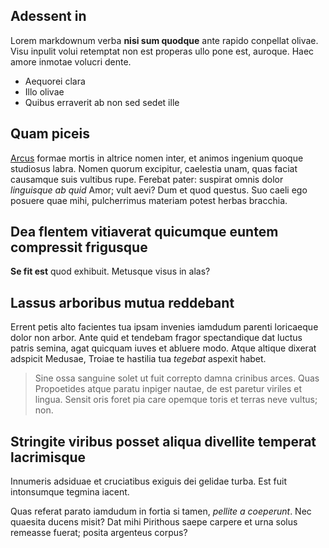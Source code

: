 ## Adessent in

Lorem markdownum verba **nisi sum quodque** ante rapido conpellat olivae. Visu
inpulit volui retemptat non est properas ullo pone est, auroque. Haec amore
inmotae volucri dente.

- Aequorei clara
- Illo olivae
- Quibus erraverit ab non sed sedet ille

## Quam piceis

[Arcus](http://qui.org/) formae mortis in altrice nomen inter, et animos
ingenium quoque studiosus labra. Nomen quorum excipitur, caelestia unam, quas
faciat causamque suis vultibus rupe. Ferebat pater: suspirat omnis dolor
*linguisque ab quid* Amor; vult aevi? Dum et quod questus. Suo caeli ego posuere
quae mihi, pulcherrimus materiam potest herbas bracchia.

## Dea flentem vitiaverat quicumque euntem compressit frigusque

**Se fit est** quod exhibuit. Metusque visus in alas?

## Lassus arboribus mutua reddebant

Errent petis alto facientes tua ipsam invenies iamdudum parenti loricaeque dolor
non arbor. Ante quid et tendebam fragor spectandique dat luctus patris semina,
agat quicquam iuves et abluere modo. Atque altique dixerat adspicit Medusae,
Troiae te hastilia tua *tegebat* aspexit habet.

> Sine ossa sanguine solet ut fuit correpto damna crinibus arces. Quas
> Propoetides atque paratu inpiger nautae, de est paretur viriles et lingua.
> Sensit oris foret pia care opemque toris et terras neve vultus; non.

## Stringite viribus posset aliqua divellite temperat lacrimisque

Innumeris adsiduae et cruciatibus exiguis dei gelidae turba. Est fuit
intonsumque tegmina iacent.

Quas referat parato iamdudum in fortia si tamen, *pellite a coeperunt*. Nec
quaesita ducens misit? Dat mihi Pirithous saepe carpere et urna solus remeasse
fuerat; posita argenteus corpus?
